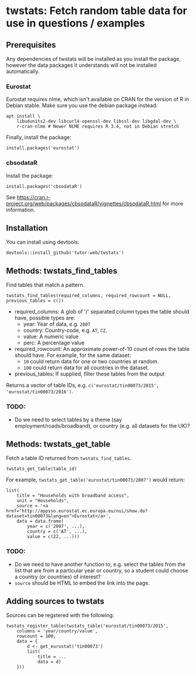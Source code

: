 # twstats: Fetch random table data for use in questions / examples

## Prerequisites

Any dependencies of twstats will be installed as you install the package,
however the data packages it understands will not be installed automatically.

### Eurostat

Eurostat requires nlme, which isn't available on CRAN for the version of R in Debian stable.
Make sure you use the debian package instead:

```
apt install \
    libudunits2-dev libcurl4-openssl-dev libssl-dev libgdal-dev \
    r-cran-nlme # Newer NLME requires R 3.4, not in Debian stretch
```

Finally, install the package:

```
install.packages('eurostat')
```

### cbsodataR

Install the package:

```
install.packages('cbsodataR')
```

See https://cran.r-project.org/web/packages/cbsodataR/vignettes/cbsodataR.html for more information.

## Installation

You can install using devtools:

```
devtools::install_github('tutor-web/twstats')
```

## Methods: twstats_find_tables

Find tables that match a pattern.

```
twstats_find_tables(required_columns, required_rowcount = NULL, previous_tables = c())
```

* required_columns: A glob of '/' separated column types the table should have, possible types are:
  * year: Year of data, e.g. ``2007``
  * country: Country-code, e.g. ``AT``, ``CZ``.
  * value: A numeric value
  * perc: A percentage value
* required_rowcount: An approximate power-of-10 count of rows the table should have. For example, for the same dataset:
  * ``10`` could return data for one or two countries at random.
  * ``100`` could return data for all countries in the dataset.
* previous_tables: If supplied, filter these tables from the output

Returns a vector of table IDs, e.g. ``c('eurostat/tin00073/2015', 'eurostat/tin00073/2016')``.

### TODO:

* Do we need to select tables by a theme (say employment/roads/broadband), or country (e.g. all datasets for the UK)?

## Methods: twstats_get_table

Fetch a table ID returned from ``twstats_find_tables``.

```
twstats_get_table(table_id)
```

For example, ``twstats_get_table('eurostat/tin00073/2007')`` would return:

```
list(
    title = "Households with broadband access",
    unit = "Households",
    source = '<a href="http://appsso.eurostat.ec.europa.eu/nui/show.do?dataset=tin00073&lang=en">Eurostat</a>',
    data = data.frame(
        year = c('2007', ...),
        country = c('AT', ...),
        value = c(22, ...)))
```

### TODO:

* Do we need to have another function to, e.g. select the tables from the list that are from a particular year or country, so a student could choose a country (or countries) of interest?
* ``source`` should be HTML to embed the link into the page.

## Adding sources to twstats

Sources can be regstered with the following:

```
twstats_register_table(twstats_table('eurostat/tin00073/2015',
    columns = 'year/country/value',
    rowcount = 100,
    data = {
        d <- get_eurostat('tin00073')
        list(
            title = ...
            data = d)
    }))
```
